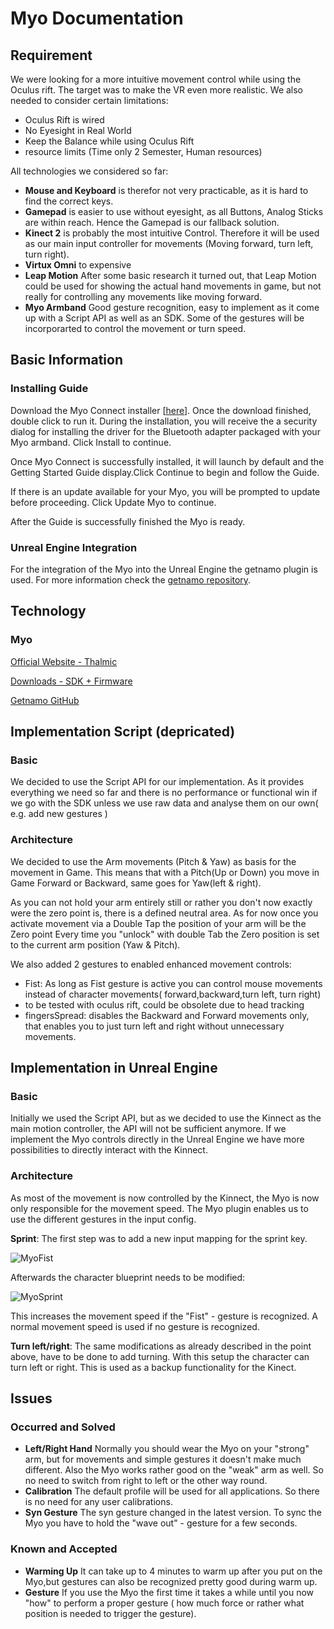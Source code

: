 # Myo Documentation

## Requirement

We were looking for a more intuitive movement control while using the Oculus rift. The target was to make the VR even more realistic. 
We also needed to consider certain limitations:
* Oculus Rift is wired
* No Eyesight in Real World 
* Keep the Balance while using Oculus Rift 
* resource limits (Time only 2 Semester, Human resources) 

All technologies we considered so far:
* **Mouse and Keyboard** is therefor not very practicable, as it is hard to find the correct keys. 
* **Gamepad** is easier to use without eyesight, as all Buttons, Analog Sticks are within reach. Hence the Gamepad is our fallback solution.
* **Kinect 2** is probably the most intuitive Control. Therefore it will be used as our main input controller for movements (Moving forward, turn left, turn right).
* **Virtux Omni** to expensive  
* **Leap Motion** After some basic research it turned out, that Leap Motion could be used for showing the actual hand movements in game, but not really for controlling any movements like moving forward. 
* **Myo Armband** Good gesture recognition, easy to implement as it come up with a Script API as well as an SDK. Some of the gestures will be incorporarted to control the movement or turn speed.


## Basic Information

### Installing Guide

Download the Myo Connect installer [[here](https://www.thalmic.com/start/)]. Once the download finished, double click to run it.
During the installation, you will receive the a security dialog for installing the driver for the Bluetooth adapter packaged with your Myo armband. Click Install to continue.

Once Myo Connect is successfully installed, it will launch by default and the Getting Started Guide display.Click Continue to begin and follow the Guide.

If there is an update available for your Myo, you will be prompted to update before proceeding. Click Update Myo to continue.

After the Guide is successfully finished the Myo is ready.

### Unreal Engine Integration
For the integration of the Myo into the Unreal Engine the getnamo plugin is used.
For more information check the [getnamo repository](https://github.com/getnamo/myo-ue4).
 
## Technology
### Myo 
[Official Website - Thalmic](https://www.thalmic.com/en/myo/)

[Downloads - SDK + Firmware](https://developer.thalmic.com/downloads) 

[Getnamo GitHub](https://github.com/getnamo/myo-ue4)

## Implementation Script (depricated)
### Basic
We decided to use the Script API for our implementation. As it provides everything we need so far and there is no performance or functional win if we go with the SDK unless we use raw data and analyse them on our own( e.g. add new gestures )
  
### Architecture 
 
We decided to use the Arm movements (Pitch & Yaw) as basis for the movement in Game. This means that with a Pitch(Up or Down) you move in Game Forward or Backward, same goes for Yaw(left & right). 

As you can not hold your arm entirely still or rather you don't now exactly were the zero point is, there is a defined neutral area. As for now once you activate movement via a Double Tap the position of your arm will be the Zero point Every time you "unlock" with double Tab the Zero position is set to the current arm position (Yaw & Pitch).

We also added 2 gestures to enabled enhanced movement controls:
* Fist: As long as Fist gesture is active you can control mouse movements instead of character movements( forward,backward,turn left, turn right) 
 * to be tested with oculus rift, could be obsolete due to head tracking 
* fingersSpread: disables the Backward and Forward movements only, that enables you to just turn left and right without unnecessary movements. 

## Implementation in Unreal Engine
### Basic
Initially we used the Script API, but as we decided to use the Kinnect as the main motion controller, the API will not be sufficient anymore. If we implement the Myo controls directly in the Unreal Engine we have more possibilities to directly interact with the Kinnect.

### Architecture 
As most of the movement is now controlled by the Kinnect, the Myo is now only responsible for the movement speed.
The Myo plugin enables us to use the different gestures in the input config.

**Sprint**:
The first step was to add a new input mapping for the sprint key.

![MyoFist](https://gitlab.com/OperationPhrike/phrike/uploads/40b3e933f50e85efd586d48427b125ce/MyoFist.jpg)

Afterwards the character blueprint needs to be modified:

![MyoSprint](https://gitlab.com/OperationPhrike/phrike/uploads/8a1570a935e479583e3651d9921bab44/MyoSprint.jpg)

This increases the movement speed if the "Fist" - gesture is recognized. A normal movement speed is used if no gesture is recognized.

**Turn left/right**:
The same modifications as already described in the point above, have to be done to add turning.
With this setup the character can turn left or right. This is used as a backup functionality for the Kinect.

## Issues 
### Occurred and Solved 
* **Left/Right Hand** Normally you should wear the Myo on your "strong" arm, but for movements and simple gestures it doesn't make much different. Also the Myo works rather good on the "weak" arm as well. So no need to switch from right to left or the other way round.  
* **Calibration**  The default profile will be used for all applications. So there is no need for any user calibrations.
* **Syn Gesture** The syn gesture changed in the latest version. To sync the Myo you have to hold the "wave out" - gesture for a few seconds.  

### Known and Accepted 
* **Warming Up** It can take up to 4 minutes to warm up after you put on the Myo,but gestures can also be recognized pretty good during warm up.
* **Gesture** If you use the Myo the first time it takes a while until you now "how" to perform a proper gesture ( how much force or rather what position is needed to trigger the gesture).

